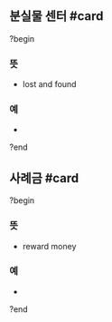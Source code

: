 ## 분실물 센터 #card
?begin
### 뜻
- lost and found
### 예
-
<!--SR:!2025-11-29,109,254-->
?end


## 사례금 #card
?begin
### 뜻
- reward money
### 예
-
<!--SR:!2025-10-14,108,290-->
?end

